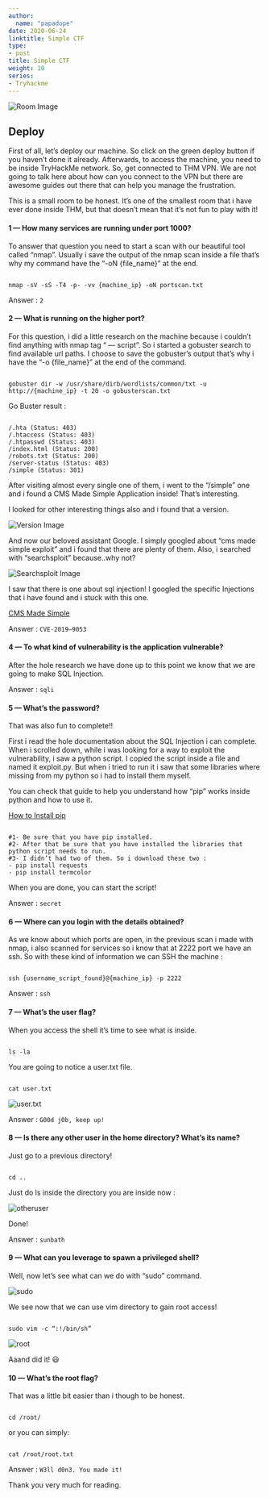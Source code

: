 ```yaml
---
author:
  name: "papadope"
date: 2020-06-24
linktitle: Simple CTF
type:
- post
title: Simple CTF
weight: 10
series:
- Tryhackme
---
```


![Room Image](/simplectf/simplectf.png)

## Deploy

First of all, let’s deploy our machine. So click on the green deploy button if you haven’t done it already. Afterwards, to access the machine, you need to be inside TryHackMe network. So, get connected to THM VPN. We are not going to talk here about how can you connect to the VPN but there are awesome guides out there that can help you manage the frustration.

This is a small room to be honest. It’s one of the smallest room that i have ever done inside THM, but that doesn’t mean that it’s not fun to play with it!

#### 1 — How many services are running under port 1000?

To answer that question you need to start a scan with our beautiful tool called “nmap”. Usually i save the output of the nmap scan inside a file that’s why my command have the “-oN {file_name}” at the end.

```

nmap -sV -sS -T4 -p- -vv {machine_ip} -oN portscan.txt

```

Answer : ``2``

#### 2 — What is running on the higher port?

For this question, i did a little research on the machine because i couldn’t find anything with nmap tag “ — script”. So i started a gobuster search to find available url paths. I choose to save the gobuster’s output that’s why i have the “-o {file_name}” at the end of the command.

```

gobuster dir -w /usr/share/dirb/wordlists/common/txt -u http://{machine_ip} -t 20 -o gobusterscan.txt

```

Go Buster result :

```

/.hta (Status: 403)
/.htaccess (Status: 403)
/.htpasswd (Status: 403)
/index.html (Status: 200)
/robots.txt (Status: 200)
/server-status (Status: 403)
/simple (Status: 301)

```

After visiting almost every single one of them, i went to the “/simple” one and i found a CMS Made Simple Application inside!
That’s interesting.

I looked for other interesting things also and i found that a version.

![Version Image](/simplectf/version.png)

And now our beloved assistant Google. I simply googled about “cms made simple exploit” and i found that there are plenty of them.
Also, i searched with “searchsploit” because..why not?

![Searchsploit Image](/simplectf/searchsploit.png)

I saw that there is one about sql injection!
I googled the specific Injections that i have found and i stuck with this one.

[CMS Made Simple](https://www.exploit-db.com/exploits/46635)

Answer : ``CVE-2019–9053``

#### 4 — To what kind of vulnerability is the application vulnerable?

After the hole research we have done up to this point we know that we are going to make SQL Injection.

Answer : ``sqli``

#### 5 — What’s the password?

That was also fun to complete!!

First i read the hole documentation about the SQL Injection i can complete. When i scrolled down, while i was looking for a way to exploit the vulnerability, i saw a python script. I copied the script inside a file and named it exploit.py. But when i tried to run it i saw that some libraries where missing from my python so i had to install them myself.

You can check that guide to help you understand how “pip” works inside python and how to use it.

[How to Install pip](https://www.poftut.com/how-to-install-pip-in-debian-ubuntu-kali/)

```

#1- Be sure that you have pip installed.
#2- After that be sure that you have installed the libraries that python script needs to run.
#3- I didn’t had two of them. So i download these two :
- pip install requests
- pip install termcolor

```

When you are done, you can start the script!

Answer : ``secret``

#### 6 — Where can you login with the details obtained?

As we know about which ports are open, in the previous scan i made with nmap, i also scanned for services so i know that at 2222 port we have an ssh. So with these kind of information we can SSH the machine :

```

ssh {username_script_found}@{machine_ip} -p 2222

```

Answer : ``ssh``

#### 7 — What’s the user flag?

When you access the shell it’s time to see what is inside.

```

ls -la

```

You are going to notice a user.txt file.

```

cat user.txt

```

![user.txt](/simplectf/usertxt.png)

Answer : ``G00d j0b, keep up!``

#### 8 — Is there any other user in the home directory? What’s its name?

Just go to a previous directory!

```

cd ..

```

Just do ls inside the directory you are inside now :

![otheruser](/simplectf/searchingroot.png)

Done!

Answer : ``sunbath``

#### 9 — What can you leverage to spawn a privileged shell?

Well, now let’s see what can we do with “sudo” command.

![sudo](/simplectf/sudo.png)

We see now that we can use vim directory to gain root access!

```

sudo vim -c “:!/bin/sh”

```

![root](/simplectf/root.png)

Aaand did it! 😃

#### 10 — What’s the root flag?

That was a little bit easier than i though to be honest.

```

cd /root/

```

or you can simply:

```

cat /root/root.txt

```

Answer : ``W3ll d0n3. You made it!``

Thank you very much for reading.


